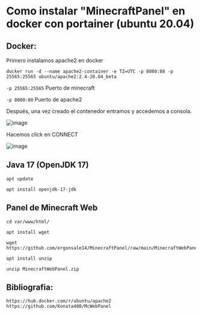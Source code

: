 # Como instalar "MinecraftPanel" en docker con portainer (ubuntu 20.04)

## Docker:

Primero instalamos apache2 en docker

```
docker run -d --name apache2-container -e TZ=UTC -p 8080:80 -p 25565:25565 ubuntu/apache2:2.4-20.04_beta
```


`-p 25565:25565` Puerto de minecraft

`-p 8080:80` Puerto de apache2

Después, una vez creado el contenedor entramos y accedemos a consola.

![image](https://user-images.githubusercontent.com/25081670/146308996-553bd2b6-a9f7-4554-8a16-fca77aa1c8ab.png)

Hacemos click en CONNECT

![image](https://user-images.githubusercontent.com/25081670/146309159-7bab7285-3059-4137-b94d-fd0ff0542b25.png)

## Java 17 (OpenJDK 17)

```
apt update
```
```
apt install openjdk-17-jdk
```

## Panel de Minecraft Web
```
cd var/www/html/
```
```
apt install wget
```
```
wget https://github.com/ergonsale14/MinecraftPanel/raw/main/MinecraftWebPanel.zip
```
```
apt install unzip
```
```
unzip MinecraftWebPanel.zip
```





## Bibliografia:

`https://hub.docker.com/r/ubuntu/apache2`
`https://github.com/Konata400/McWebPanel`
